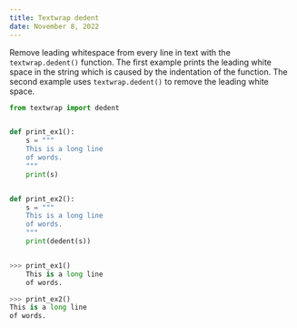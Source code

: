 ```yaml
---
title: Textwrap dedent
date: November 8, 2022
---
```


Remove leading whitespace from every line in text with the `textwrap.dedent()` function. The first example prints the leading white space in the string which is caused by the indentation of the function. The second example uses `textwrap.dedent()` to remove the leading white space.

```python
from textwrap import dedent


def print_ex1():
    s = """
    This is a long line
    of words.
    """
    print(s)


def print_ex2():
    s = """
    This is a long line
    of words.
    """
    print(dedent(s))


>>> print_ex1()
    This is a long line
    of words.

>>> print_ex2()
This is a long line
of words.
```

